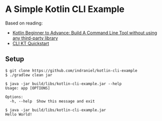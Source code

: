 # A Simple Kotlin CLI Example

Based on reading: 

* [Kotlin Beginner to Advance: Build A Command Line Tool without using any third-party library][0]
* [CLI KT Quickstart][1]

## Setup

```
$ git clone https://github.com/indraniel/kotlin-cli-example
$ ./gradlew clean jar

$ java -jar build/libs/kotlin-cli-example.jar --help
Usage: app [OPTIONS]

Options:
  -h, --help  Show this message and exit

$ java -jar build/libs/kotlin-cli-example.jar
Hello World!
```

[0]: https://medium.com/@deepak_v/kotlin-beginner-to-advance-build-real-command-line-tool-using-kotlinx-cli-608bbc6d9a3
[1]: https://ajalt.github.io/clikt/quickstart

